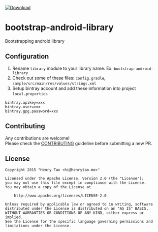 [ ![Download](https://api.bintray.com/packages/henrytao-me/maven/bootstrap-android-library/images/download.svg) ](https://bintray.com/henrytao-me/maven/bootstrap-android-library/_latestVersion)

bootstrap-android-library
================

Bootstrapping android library


## Configuration

1. Rename `library` module to your library name. Ex: `bootstrap-android-library`
2. Check out some of these files: `config.gradle`, `sample/src/main/res/values/strings.xml`
3. Setup bintray account and add these information into project `local.properties`

```
bintray.apikey=xxx
bintray.user=xxx
bintray.gpg.password=xxx
```


## Contributing

Any contributions are welcome!  
Please check the [CONTRIBUTING](CONTRIBUTING.md) guideline before submitting a new PR.


## License

    Copyright 2015 "Henry Tao <hi@henrytao.me>"

    Licensed under the Apache License, Version 2.0 (the "License");
    you may not use this file except in compliance with the License.
    You may obtain a copy of the License at

        http://www.apache.org/licenses/LICENSE-2.0

    Unless required by applicable law or agreed to in writing, software
    distributed under the License is distributed on an "AS IS" BASIS,
    WITHOUT WARRANTIES OR CONDITIONS OF ANY KIND, either express or implied.
    See the License for the specific language governing permissions and
    limitations under the License.


